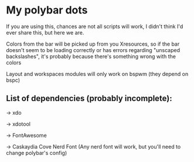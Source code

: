 # My polybar dots

If you are using this, chances are not all scripts will work, I didn't think I'd ever share this, but here we are.

Colors from the bar will be picked up from you Xresources, so if the bar doesn't seem to be loading correctly or has errors regarding "unscaped backslashes", it's probably because there's something wrong with the colors

Layout and workspaces modules will only work on bspwm (they depend on bspc)

## List of dependencies (probably incomplete):
-> xdo

-> xdotool

-> FontAwesome

-> Caskaydia Cove Nerd Font (Any nerd font will work, but you'll need to change polybar's config)

